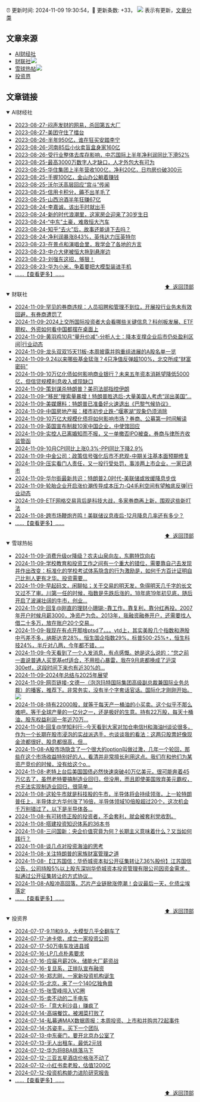 ##

:alarm_clock: 更新时间: 2024-11-09 19:30:54，:rocket: 更新条数: +33， ![](/assets/dot.png) 表示有更新，[文章分类](/TAGS.md)

## 文章来源

- [AI财经社](#ai财经社)  
- [财联社](#财联社)![](/assets/dot.png)   
- [雪球热帖](#雪球热帖)![](/assets/dot.png)   
- [投资界](#投资界)  

## 文章链接

<details open>
<summary id="ai财经社">
 AI财经社
</summary>


- [2023-08-27-闷声发财的网易，杀回第五大厂](https://www.aicaijing.com.cn/article/18610)  
- [2023-08-27-美团守住了擂台](https://www.aicaijing.com.cn/article/18611)  
- [2023-08-26-半年950亿，谁在狂买安踏李宁](https://www.aicaijing.com.cn/article/18607)  
- [2023-08-26-河南85后小伙卖盲盒身家160亿](https://www.aicaijing.com.cn/article/18608)  
- [2023-08-26-受行业整体去库存影响，中芯国际上半年净利润同比下滑52%](https://www.aicaijing.com.cn/article/18609)  
- [2023-08-25-最高3000万数字人才缺口，人才外包大有可为](https://www.aicaijing.com.cn/article/18601)  
- [2023-08-25-华住集团上半年营收100亿，净利20亿，日均房价破300元](https://www.aicaijing.com.cn/article/18602)  
- [2023-08-25-手握100亿，金山办公躺着赚钱](https://www.aicaijing.com.cn/article/18603)  
- [2023-08-25-沃尔沃高层回应“宫斗”传闻](https://www.aicaijing.com.cn/article/18604)  
- [2023-08-25-信用卡积分，薅不出羊毛了](https://www.aicaijing.com.cn/article/18605)  
- [2023-08-25-山西汾酒半年狂赚67亿](https://www.aicaijing.com.cn/article/18606)  
- [2023-08-24-李嘉诚，该出手时就出手](https://www.aicaijing.com.cn/article/18596)  
- [2023-08-24-新的时代浪潮里，这家房企迎来了30岁生日](https://www.aicaijing.com.cn/article/18597)  
- [2023-08-24-“中东”土豪，难救恒大汽车](https://www.aicaijing.com.cn/article/18598)  
- [2023-08-24-知乎“去火”后，故事还能讲下去吗？](https://www.aicaijing.com.cn/article/18599)  
- [2023-08-24-净利润暴涨843%，英伟达力压英特尔](https://www.aicaijing.com.cn/article/18600)  
- [2023-08-23-在景点和演唱会里，我学会了各地的方言](https://www.aicaijing.com.cn/article/18591)  
- [2023-08-23-中介大佬被恒大拖到悬崖边](https://www.aicaijing.com.cn/article/18592)  
- [2023-08-23-刘强东这招，够狠！](https://www.aicaijing.com.cn/article/18593)  
- [2023-08-23-华为小米，争着要把大模型装进手机](https://www.aicaijing.com.cn/article/18594)  
- [......【查看更多】......](/details/AI财经社.md)

<div align="right"><a href="#文章来源">⬆ &nbsp;返回顶部</a></div>
</details>

<details open>
<summary id="财联社">
 财联社
</summary>


- [2024-11-09-罕见的券商违规：人员招聘和管理不到位，开展投行业务未有效回避，有券商遭罚了](https://www.cls.cn/detail/1853832)  
- [2024-11-09-2024上交所国际投资者大会看哪些关键信息？科创板发展、ETF期权、外资如何看中国都摆在桌面上](https://www.cls.cn/detail/1853667)  
- [2024-11-09-黄羽鸡10月“量升价减”-分析人士：降本支撑企业后市仍处盈利区间|行业动态](https://www.cls.cn/detail/1853759)  
- [2024-11-09-龙头双双15天11板-本周披露并购重组进展的A股名单一览](https://www.cls.cn/detail/1853760)  
- [2024-11-09-9.24以来哪些基金猛涨？4只净值反弹超100%，北交所成“财富密码”](https://www.cls.cn/detail/1853720)  
- [2024-11-09-10万亿化债如何影响商业银行？未来五年资本消耗望降低5000亿，但信贷规模利息收入或现缺口](https://www.cls.cn/detail/1853715)  
- [2024-11-09-策划谋杀特朗普？美司法部指控伊朗](https://www.cls.cn/detail/1853681)  
- [2024-11-09-“移民”搜索量暴增！特朗普胜选后-大量美国人考虑“润出美国”…](https://www.cls.cn/detail/1853679)  
- [2024-11-09-美媒爆料：特朗普已准备好火速退出《巴黎气候协议》](https://www.cls.cn/detail/1853653)  
- [2024-11-09-中国房地产报：楼市初步止跌-“堰塞湖”现象仍须消除](https://www.cls.cn/detail/1853643)  
- [2024-11-09-10万亿大规模化债将如何影响市场？券商、公募第一时间解读](https://www.cls.cn/detail/1853648)  
- [2024-11-09-英国宣布制裁10家中国企业，中使馆回应](https://www.cls.cn/detail/1853649)  
- [2024-11-09-实控人已离婚知而不报，又一单撤否IPO被查，券商与律所齐收监管函](https://www.cls.cn/detail/1853651)  
- [2024-11-09-10月CPI同比上涨0.3%-PPI同比下降2.9%](https://www.cls.cn/detail/1853662)  
- [2024-11-09-中金公司：政策信号强化后市不悲观-中期关注基本面预期修复](https://www.cls.cn/detail/1853673)  
- [2024-11-09-压实看门人责任，又一投行受处罚，事涉两上市企业，一家已退市](https://www.cls.cn/detail/1853734)  
- [2024-11-09-华尔街最新共识：特朗普2.0时代-美联储或放缓降息步伐](https://www.cls.cn/detail/1853741)  
- [2024-11-09-轮胎企业开启涨价潮传导成本压力-Q4毛利空间有望触底反弹|行业动态](https://www.cls.cn/detail/1853758)  
- [2024-11-09-ETF网格交易背后是科技大战，多家券商再上新，围观这些新打法](https://www.cls.cn/detail/1853792)  
- [2024-11-08-跨市场鞭炮齐鸣！美联储议息夜后-12月降息几率还有多少？](https://www.cls.cn/detail/1852448)  
- [......【查看更多】......](/details/财联社.md)

<div align="right"><a href="#文章来源">⬆ &nbsp;返回顶部</a></div>
</details>

<details open>
<summary id="雪球热帖">
 雪球热帖
</summary>


- [2024-11-09-消费升级or降级？农夫山泉向左，东鹏特饮向右](https://xueqiu.com/4381703788/311955614)  
- [2024-11-09-学校教育和投资工作之间有一个重大的错位，需要靠自己去发现并作出改变：标准化的学校考试体系隐含的行为激励是，如何千方百计证明自己比别人更有才华。投资需要...](https://xueqiu.com/1556808774/311925028)  
- [2024-11-09-早起码文，闲聊帖；关于交易的明天发，免得明天几千字的长文又过不了审。川第一任的时候，指数是先跌后涨的，18年底19年初见底，随后开启了波澜壮阔的牛市，创业...](https://xueqiu.com/8740756364/311927889)  
- [2024-11-09-回复@刚直的理财小珊瑚:-靠工作，靠复利，靠分红再投。2007年开户时候月薪3000，净资产为负。2013年，我融资融券开户，还需要找人借二十多万，放在账户20个交易...](https://xueqiu.com/4111857140/311937494)  
- [2024-11-09-我现在有点开那啥ptsd了。。。ytd上，其实美股几个指数和港股中丐差不多，纳斯达克28%，恒生国企指数29%，标普500-25%+，恒生科技24%，半斤对八两，今年都不错，...](https://xueqiu.com/7286388299/311933545)  
- [2024-11-09-今天看到了一个人发消息，有点感慨。她是这么说的：“您之前一直说普通人买宽基etf适合，不用担心暴雷，我在9月底都换成了沪深300etf，这段时间下来也有近30%的...](https://xueqiu.com/6594360415/311941594)  
- [2024-11-09-2024年总结与2025年展望](https://xueqiu.com/1553799558/311930093)  
- [2024-11-09-网页链接-文德一（泡泡玛特国际集团高级副总裁兼国际业务总裁）的播客，推荐下。非常务实，没有半个字套话官话。国际化才刚刚开始。](https://xueqiu.com/5739488179/311953667) ![](/assets/new.png)  
- [2024-11-08-持有22000股，就等于每天产一桶油的小买卖。这个似乎不那么难吧，等于全球产量的一亿分之一，还是极好的生意。持有22万股，每天十桶油，股东权益利润一年近70万...](https://xueqiu.com/4111857140/311904548)  
- [2024-11-08-回复@学知利行:-今天看到大家对加仓电信H和海油H谈论很多，作为一个长期在股市浸泡的实战派选手，也谈谈我的看法：这两只股票好像现金流都很好、股息都很高，但...](https://xueqiu.com/2681290304/311872462)  
- [2024-11-08-A股市场隐含了一个很大的option叫做过激，几年一个轮回，那些在这个市场收益特别好的人，看清并非常擅长利用这点。我们在和他们为某资产竞价的时候，没有给这个o...](https://xueqiu.com/1965894836/311840669)  
- [2024-11-08-老特上台后美国国债必然快速突破40万亿美元，很可能奔着45万亿去了，虽然老特要搞制造业回归，但没用，而且即使美国放弃美元霸权，也无法实现制造业回归，很简单...](https://xueqiu.com/6751894285/311790810)  
- [2024-11-08-这轮牛市就是科技股的牛市，半导体将会持续领涨，上一轮特朗普任上，半导体北方华创涨了16倍，半导体领域10倍股超过20个，这次机会千万别错过了，以下是半导体各...](https://xueqiu.com/3721066380/311787312)  
- [2024-11-08-有可转债正股的投资者，不会套利，就会被套利党收割。](https://xueqiu.com/9508203182/311728171)  
- [2024-11-08-搭建投资知识体系的36本书](https://xueqiu.com/1722979527/311784793)  
- [2024-11-08-三问国新：央企价值究竟为何？长期主义意味着什么？又当如何践行？](https://xueqiu.com/5830883543/311733638)  
- [2024-11-08-谈几点对投资海油的思考](https://xueqiu.com/1042134168/311739339)  
- [2024-11-08-关注特朗普的家族财富管理之道](https://xueqiu.com/8031835751/311835899)  
- [2024-11-08-【江苏国信：华侨城资本拟公开征集转让7.36%股份】江苏国信公告，公司持股5%以上股东深圳华侨城资本投资管理有限公司因资金需求，拟通过公开征集转让的方式协议...](https://xueqiu.com/5124430882/311868633)  
- [2024-11-08-A股冲高回落，芯片产业链掀涨停潮！会议最后一天，化债尘埃落定](https://xueqiu.com/5011489057/311881030)  
- [......【查看更多】......](/details/雪球热帖.md)

<div align="right"><a href="#文章来源">⬆ &nbsp;返回顶部</a></div>
</details>

<details open>
<summary id="投资界">
 投资界
</summary>


- [2024-07-17-9.11和9.9，大模型几乎全翻车了](https://posts.careerengine.us/p/6697778c44726b29bffa3a09)  
- [2024-07-17-迪卡侬，成立一家投资公司](https://posts.careerengine.us/p/6697778c44726b29bffa3a01)  
- [2024-07-17-50万电车攻进县城](https://posts.careerengine.us/p/6697779c831e1d29eea44253)  
- [2024-07-16-LP几点朴素要求](https://posts.careerengine.us/p/669636a8720ed522248054dc)  
- [2024-07-16-应届月薪20k，储能大厂薪资战](https://posts.careerengine.us/p/669636a8720ed522248054d4)  
- [2024-07-16-复旦系，正排队宣布融资](https://posts.careerengine.us/p/66963699cb38e136a496986c)  
- [2024-07-16-郑志刚，一家新投资机构诞生](https://posts.careerengine.us/p/66963699cb38e136a4969874)  
- [2024-07-15-北京，来了一个140亿独角兽](https://posts.careerengine.us/p/6694db59a0c3ac562b61f9af)  
- [2024-07-15-张雪峰闯入VC圈](https://posts.careerengine.us/p/6694db59a0c3ac562b61f9b7)  
- [2024-07-15-卖不动的二手电车](https://posts.careerengine.us/p/6694db6836b2f1565d9b541a)  
- [2024-07-15-「意大利沙县」赚疯了](https://posts.careerengine.us/p/6694db6836b2f1565d9b5422)  
- [2024-07-14-高端餐饮，被湘菜打败了](https://posts.careerengine.us/p/6693862333c6e710d0bf9dc4)  
- [2024-07-14-私募通MAX数据周报：本周投资、上市和并购共72起事件](https://posts.careerengine.us/p/6693862333c6e710d0bf9dcc)  
- [2024-07-14-苏姿丰，买下一个团队](https://posts.careerengine.us/p/6693861481427510b2b9c123)  
- [2024-07-13-中东豪门，要开北京办公室了](https://posts.careerengine.us/p/66922794a876f80d113b51fe)  
- [2024-07-13-无人出租车，最低2元钱](https://posts.careerengine.us/p/669227b82202ae0dfac5d713)  
- [2024-07-12-华为将BBA挑落马下](https://posts.careerengine.us/p/6690a6c68082df14ead7eaac)  
- [2024-07-12-三亚五星酒店价格涨不动了](https://posts.careerengine.us/p/6690a6c68082df14ead7eaa4)  
- [2024-07-12-小红书卖老股，估值1200亿](https://posts.careerengine.us/p/6690a6b756b00014bcc00e8f)  
- [2024-07-12-投资机构能力进阶研究报告](https://posts.careerengine.us/p/6690a6b756b00014bcc00e87)  
- [......【查看更多】......](/details/投资界.md)

<div align="right"><a href="#文章来源">⬆ &nbsp;返回顶部</a></div>
</details>
